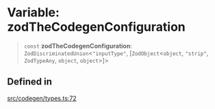 # Variable: zodTheCodegenConfiguration

> `const` **zodTheCodegenConfiguration**: `ZodDiscriminatedUnion`\<`"inputType"`, [`ZodObject`\<`object`, `"strip"`, `ZodTypeAny`, `object`, `object`\>]\>

## Defined in

[src/codegen/types.ts:72](https://github.com/the-codegen-project/cli/blob/fb2e06aa486fbabbf4d0491440fd86ae2bc7f2f8/src/codegen/types.ts#L72)

